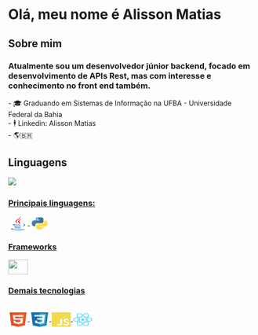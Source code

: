 <h1>Olá, meu nome é Alisson Matias</h1>

<h2>Sobre mim</h2>
  <h3>Atualmente sou um desenvolvedor júnior backend, focado em desenvolvimento de APIs Rest, mas com interesse e conhecimento no front end também.</h3> 
  -  🎓 Graduando em Sistemas de Informação na <a href="https://www.ufba.br" target="_blank" style="text-decoration: none; color: inherit">UFBA</a> - Universidade Federal da Bahia <br>
  -  🕴 Linkedin: <a href="https://www.linkedin.com/in/alisson-matias" target="_blank" style="text-decoration: none; color: inherit">Alisson Matias</a> <br>
  -  🌎🇧🇷
<h2>Linguagens</h2>
  <div align="left">
    <a href="https://github.com/Alissonmds00">
    <!-- <img height="145em" src="https://github-readme-stats.vercel.app/api?username=Alissonmds00&show_icons=true&theme=radical&include_all_commits=true&count_private=true"/> -->
    <img height="160em" src="https://github-readme-stats.vercel.app/api/top-langs/?username=Alissonmds00&layout=compact&langs_count=8&theme=radical"/>
  </div>
  <h3>Principais linguagens:</h3>
  <div class= "principais-linguagens" style="display: inline_block">
    <img align="center" height="30" width="40" src="https://raw.githubusercontent.com/devicons/devicon/master/icons/java/java-original.svg">
    <img align="center" height="30" width="40" src="https://raw.githubusercontent.com/devicons/devicon/master/icons/python/python-original.svg">
  </div>
  <h3>Frameworks</h3>
  <div class="frameworks">
    <img align="center" height="30" width="40" src="https://cdn.jsdelivr.net/gh/devicons/devicon@latest/icons/spring/spring-original.svg" />
  </div>
  <h3>Demais tecnologias</h3>
  <div style="display: inline_block"><br>
  <img align="center" alt="Alisson-HTML" height="30" width="40" src="https://raw.githubusercontent.com/devicons/devicon/master/icons/html5/html5-original.svg">
  <img align="center" alt="Alisson-CSS" height="30" width="40" src="https://raw.githubusercontent.com/devicons/devicon/master/icons/css3/css3-original.svg">
  <img align="center" alt="Alisson-js" height="30" width="40" src="https://raw.githubusercontent.com/devicons/devicon/master/icons/javascript/javascript-plain.svg">


  <img align="center" alt="Alisson-Python" height="30" width="40" src="https://raw.githubusercontent.com/devicons/devicon/master/icons/react/react-original.svg">
  </div>
  

  
